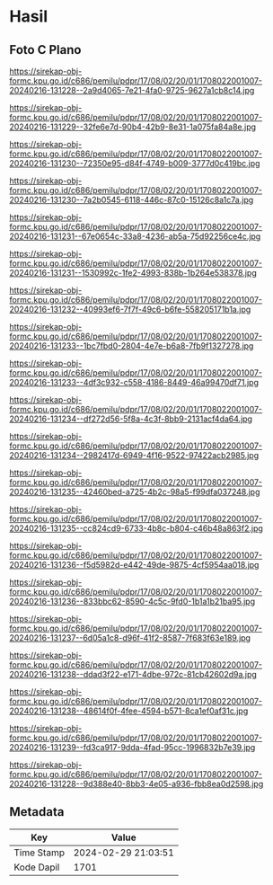 # Hasil

## Foto C Plano

https://sirekap-obj-formc.kpu.go.id/c686/pemilu/pdpr/17/08/02/20/01/1708022001007-20240216-131228--2a9d4065-7e21-4fa0-9725-9627a1cb8c14.jpg

https://sirekap-obj-formc.kpu.go.id/c686/pemilu/pdpr/17/08/02/20/01/1708022001007-20240216-131229--32fe6e7d-90b4-42b9-8e31-1a075fa84a8e.jpg

https://sirekap-obj-formc.kpu.go.id/c686/pemilu/pdpr/17/08/02/20/01/1708022001007-20240216-131230--72350e95-d84f-4749-b009-3777d0c419bc.jpg

https://sirekap-obj-formc.kpu.go.id/c686/pemilu/pdpr/17/08/02/20/01/1708022001007-20240216-131230--7a2b0545-6118-446c-87c0-15126c8a1c7a.jpg

https://sirekap-obj-formc.kpu.go.id/c686/pemilu/pdpr/17/08/02/20/01/1708022001007-20240216-131231--67e0654c-33a8-4236-ab5a-75d92256ce4c.jpg

https://sirekap-obj-formc.kpu.go.id/c686/pemilu/pdpr/17/08/02/20/01/1708022001007-20240216-131231--1530992c-1fe2-4993-838b-1b264e538378.jpg

https://sirekap-obj-formc.kpu.go.id/c686/pemilu/pdpr/17/08/02/20/01/1708022001007-20240216-131232--40993ef6-7f7f-49c6-b6fe-558205171b1a.jpg

https://sirekap-obj-formc.kpu.go.id/c686/pemilu/pdpr/17/08/02/20/01/1708022001007-20240216-131233--1bc7fbd0-2804-4e7e-b6a8-7fb9f1327278.jpg

https://sirekap-obj-formc.kpu.go.id/c686/pemilu/pdpr/17/08/02/20/01/1708022001007-20240216-131233--4df3c932-c558-4186-8449-46a99470df71.jpg

https://sirekap-obj-formc.kpu.go.id/c686/pemilu/pdpr/17/08/02/20/01/1708022001007-20240216-131234--df272d56-5f8a-4c3f-8bb9-2131acf4da64.jpg

https://sirekap-obj-formc.kpu.go.id/c686/pemilu/pdpr/17/08/02/20/01/1708022001007-20240216-131234--2982417d-6949-4f16-9522-97422acb2985.jpg

https://sirekap-obj-formc.kpu.go.id/c686/pemilu/pdpr/17/08/02/20/01/1708022001007-20240216-131235--42460bed-a725-4b2c-98a5-f99dfa037248.jpg

https://sirekap-obj-formc.kpu.go.id/c686/pemilu/pdpr/17/08/02/20/01/1708022001007-20240216-131235--cc824cd9-6733-4b8c-b804-c46b48a863f2.jpg

https://sirekap-obj-formc.kpu.go.id/c686/pemilu/pdpr/17/08/02/20/01/1708022001007-20240216-131236--f5d5982d-e442-49de-9875-4cf5954aa018.jpg

https://sirekap-obj-formc.kpu.go.id/c686/pemilu/pdpr/17/08/02/20/01/1708022001007-20240216-131236--833bbc62-8590-4c5c-9fd0-1b1a1b21ba95.jpg

https://sirekap-obj-formc.kpu.go.id/c686/pemilu/pdpr/17/08/02/20/01/1708022001007-20240216-131237--6d05a1c8-d96f-41f2-8587-7f683f63e189.jpg

https://sirekap-obj-formc.kpu.go.id/c686/pemilu/pdpr/17/08/02/20/01/1708022001007-20240216-131238--ddad3f22-e171-4dbe-972c-81cb42602d9a.jpg

https://sirekap-obj-formc.kpu.go.id/c686/pemilu/pdpr/17/08/02/20/01/1708022001007-20240216-131238--48614f0f-4fee-4594-b571-8ca1ef0af31c.jpg

https://sirekap-obj-formc.kpu.go.id/c686/pemilu/pdpr/17/08/02/20/01/1708022001007-20240216-131239--fd3ca917-9dda-4fad-95cc-1996832b7e39.jpg

https://sirekap-obj-formc.kpu.go.id/c686/pemilu/pdpr/17/08/02/20/01/1708022001007-20240216-131228--9d388e40-8bb3-4e05-a936-fbb8ea0d2598.jpg


## Metadata

| Key        | Value               |
| ---------- | ------------------- |
| Time Stamp | 2024-02-29 21:03:51 |
| Kode Dapil | 1701                |




